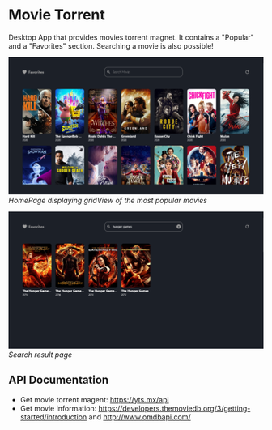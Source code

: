 # Movie Torrent

Desktop App that provides movies torrent magnet. It contains a "Popular" and a "Favorites" section. Searching a movie is also possible!

![alt text](https://github.com/LucasACH/flutter-movie-torrent/blob/master/screenshots/movie_torrent_1.PNG?raw=true)
*HomePage displaying gridView of the most popular movies*

![alt text](https://github.com/LucasACH/flutter-movie-torrent/blob/master/screenshots/movie_torrent_2.PNG?raw=true)
*Search result page*

## API Documentation

- Get movie torrent magent: https://yts.mx/api
- Get movie information: https://developers.themoviedb.org/3/getting-started/introduction and http://www.omdbapi.com/



